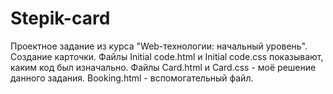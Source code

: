 # Stepik-card
Проектное задание из курса "Web-технологии: начальный уровень". Создание карточки.
Файлы Initial code.html и Initial code.css показывают, каким код был изначально. Файлы Card.html и Card.css - моё решение данного задания. Booking.html - вспомогательный файл.
